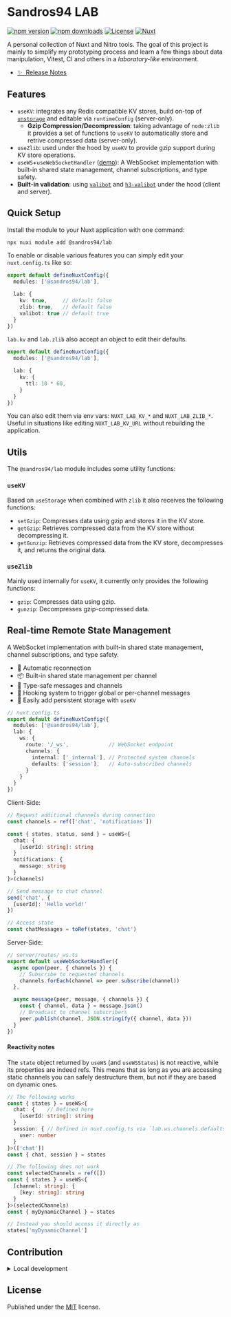 # Sandros94 LAB

[![npm version][npm-version-src]][npm-version-href]
[![npm downloads][npm-downloads-src]][npm-downloads-href]
[![License][license-src]][license-href]
[![Nuxt][nuxt-src]][nuxt-href]

A personal collection of Nuxt and Nitro tools.
The goal of this project is mainly to simplify my prototyping process and learn a few things about data manipulation, Vitest, CI and others in a _laboratory-like_ environment.

- [✨ &nbsp;Release Notes](/CHANGELOG.md)
<!-- - [🏀 Online playground](https://stackblitz.com/github/sandros94/lab?file=playground%2Fapp.vue) -->
<!-- - [📖 &nbsp;Documentation](https://example.com) -->

## Features

- `useKV`: integrates any Redis compatible KV stores, build on-top of [`unstorage`](https://github.com/unjs/unstorage) and editable via `runtimeConfig` (server-only).
  - **Gzip Compression/Decompression**: taking advantage of `node:zlib` it provides a set of functions to `useKV` to automatically store and retrive compressed data (server-only).
- `useZlib`: used under the hood by `useKV` to provide gzip support during KV store operations.
- `useWS`+`useWebSocketHandler` ([demo](https://reactive-ws.s94.dev/)): A WebSocket implementation with built-in shared state management, channel subscriptions, and type safety.
- **Built-in validation**: using [`valibot`](https://valibot.dev) and [`h3-valibot`](https://github.com/intevel/h3-valibot) under the hood (client and server).

## Quick Setup

Install the module to your Nuxt application with one command:

```bash
npx nuxi module add @sandros94/lab
```

To enable or disable various features you can simply edit your `nuxt.config.ts` like so:

```ts
export default defineNuxtConfig({
  modules: ['@sandros94/lab'],

  lab: {
    kv: true,     // default false
    zlib: true,   // default false
    valibot: true // default true
  }
})
```

`lab.kv` and `lab.zlib` also accept an object to edit their defaults.

```ts
export default defineNuxtConfig({
  modules: ['@sandros94/lab'],

  lab: {
    kv: {
      ttl: 10 * 60,
    }
  }
})
```

You can also edit them via env vars: `NUXT_LAB_KV_*` and `NUXT_LAB_ZLIB_*`. Useful in situations like editing `NUXT_LAB_KV_URL` without rebuilding the application.

## Utils

The `@sandros94/lab` module includes some utility functions:

### `useKV`

Based on `useStorage` when combined with `zlib` it also receives the following functions:

- `setGzip`: Compresses data using gzip and stores it in the KV store.
- `getGzip`: Retrieves compressed data from the KV store without decompressing it.
- `getGunzip`: Retrieves compressed data from the KV store, decompresses it, and returns the original data.

### `useZlib`

Mainly used internally for `useKV`, it currently only provides the following functions:

- `gzip`: Compresses data using gzip.
- `gunzip`: Decompresses gzip-compressed data.

## Real-time Remote State Management

A WebSocket implementation with built-in shared state management, channel subscriptions, and type safety.

- 🔄 Automatic reconnection
- 📦 Built-in shared state management per channel
- 🔐 Type-safe messages and channels
- 📢 Hooking system to trigger global or per-channel messages
- 💾 Easily add persistent storage with `useKV`

```ts
// nuxt.config.ts
export default defineNuxtConfig({
  modules: ['@sandros94/lab'],
  lab: {
    ws: {
      route: '/_ws',             // WebSocket endpoint
      channels: {
        internal: ['_internal'], // Protected system channels
        defaults: ['session'],   // Auto-subscribed channels
      }
    }
  }
})
```

Client-Side:
```ts
// Request additional channels during connection
const channels = ref(['chat', 'notifications'])

const { states, status, send } = useWS<{
  chat: {
    [userId: string]: string
  }
  notifications: {
    message: string
  }
}>(channels)

// Send message to chat channel
send('chat', { 
  [userId]: 'Hello world!'
})

// Access state
const chatMessages = toRef(states, 'chat')
```

Server-Side:
```ts
// server/routes/_ws.ts
export default useWebSocketHandler({
  async open(peer, { channels }) {
    // Subscribe to requested channels
    channels.forEach(channel => peer.subscribe(channel))
  },

  async message(peer, message, { channels }) {
    const { channel, data } = message.json()
    // Broadcast to channel subscribers
    peer.publish(channel, JSON.stringify({ channel, data }))
  }
})
```

#### Reactivity notes

The `state` object returned by `useWS` (and `useWSStates`) is not reactive, while its properties are indeed refs. This means that as long as you are accessing static channels you can safely destructure them, but not if they are based on dynamic ones.

```ts
// The following works
const { states } = useWS<{
  chat: {    // Defined here
    [userId: string]: string
  }
  session: { // Defined in nuxt.config.ts via `lab.ws.channels.defaults`
    user: number
  }
}>(['chat'])
const { chat, session } = states

// The following does not work
const selectedChannels = ref([])
const { states } = useWS<{
  [channel: string]: {
    [key: string]: string
  }
}>(selectedChannels)
const { myDynamicChannel } = states

// Instead you should access it directly as
states['myDynamicChannel']
```


## Contribution

<details>
  <summary>Local development</summary>
  
  ```bash
  # Install dependencies
  npm install
  
  # Generate type stubs
  npm run dev:prepare
  
  # Develop with the playground
  npm run dev
  
  # Build the playground
  npm run dev:build
  
  # Run ESLint
  npm run lint
  
  # Run Vitest
  npm run test
  npm run test:watch
  
  # Release new version
  npm run release
  ```

</details>

## License

Published under the [MIT](/LICENSE) license.


<!-- Badges -->
[npm-version-src]: https://img.shields.io/npm/v/@sandros94/lab/latest.svg?style=flat&colorA=020420&colorB=00DC82
[npm-version-href]: https://npmjs.com/package/@sandros94/lab

[npm-downloads-src]: https://img.shields.io/npm/dm/@sandros94/lab.svg?style=flat&colorA=020420&colorB=00DC82
[npm-downloads-href]: https://npmjs.com/package/@sandros94/lab

[license-src]: https://img.shields.io/npm/l/@sandros94/lab.svg?style=flat&colorA=020420&colorB=00DC82
[license-href]: https://npmjs.com/package/@sandros94/lab

[nuxt-src]: https://img.shields.io/badge/Nuxt-020420?logo=nuxt.js
[nuxt-href]: https://nuxt.com
